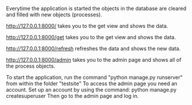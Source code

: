 Everytime the application is started the objects in the database are cleared and filled with new objects (processes).

http://127.0.0.1:8000/ takes you to the get view and shows the data.

http://127.0.0.1:8000/get takes you to the get view and shows the data.

http://127.0.0.1:8000/refresh refreshes the data and shows the new data.

http://127.0.0.1:8000/admin takes you to the admin page and shows all of the process objects. 


To start the application, run the command "python manage.py runserver" from within the folder "testsite"
To access the admin page you need an account. Set up an account by using the command: python manage.py createsuperuser
Then go to the admin page and log in. 

